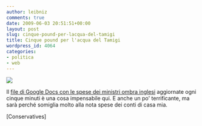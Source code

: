 ```yaml
---
author: leibniz
comments: true
date: 2009-06-03 20:51:51+00:00
layout: post
slug: cinque-pound-per-lacqua-del-tamigi
title: Cinque pound per l'acqua del Tamigi
wordpress_id: 4064
categories:
- politica
- web
---
```


[![](http://www.conservatives.com/images/modules/spreadsheet.jpg)](http://www.conservatives.com/expenses/expensesPopup.html)

Il [file di Google Docs con le spese dei ministri ombra inglesi](http://www.conservatives.com/expenses/expensesPopup.html) aggiornate ogni cinque minuti è una cosa impensabile qui. E anche un po' terrificante, ma sarà perché somiglia molto alla nota spese dei conti di casa mia.

[Conservatives]
